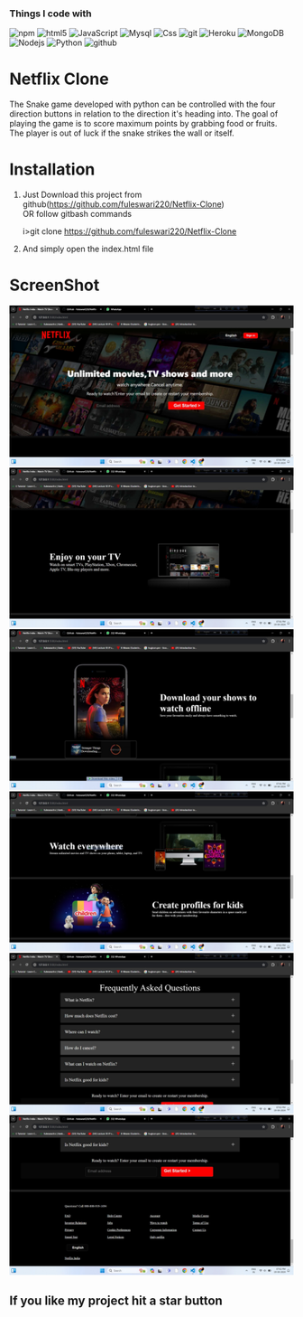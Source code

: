 

<h3>Things I code with</h3>
<p>
  <img alt="npm" src="https://img.shields.io/badge/-NPM-CB3837?style=flat-square&logo=npm&logoColor=white" />
  <img alt="html5" src="https://img.shields.io/badge/-HTML5-E34F26?style=flat-square&logo=html5&logoColor=white" />
  <img alt="JavaScript" src="https://img.shields.io/badge/JavaScript-323330?style=flat-square&logo=javascript&logoColor=F7DF1E" />
  <img alt="Mysql" src="https://img.shields.io/badge/MySQL-00000F?style=flat-square&logo=mysql&logoColor=white" />
  <img alt="Css" src="https://img.shields.io/badge/CSS-239120?&style=flat-square&logo=css3&logoColor=white" />
  <img alt="git" src="https://img.shields.io/badge/-Git-F05032?style=flat-square&logo=git&logoColor=white" />
  <img alt="Heroku" src="https://img.shields.io/badge/-Heroku-430098?style=flat-square&logo=heroku&logoColor=white" />
  <img alt="MongoDB" src="https://img.shields.io/badge/-MongoDB-13aa52?style=flat-square&logo=mongodb&logoColor=white" />
  <img alt="Nodejs" src="https://img.shields.io/badge/-Nodejs-43853d?style=flat-square&logo=Node.js&logoColor=white" />
  <img alt="Python" src="https://img.shields.io/badge/Python-3.9-3776AB.svg?style=flat&logo=python&logoColor=white" />
  <img alt="github" src="https://img.shields.io/badge/GitHub-181717.svg?style=flat&logo=github" />



  
</p>


# Netflix Clone
The Snake game developed with python can be controlled with the four direction buttons in relation to the direction it's heading into. The goal of playing the game is to score maximum points by grabbing food or fruits. The player is out of luck if the snake strikes the wall or itself.

# Installation



1. Just Download this project from github(https://github.com/fuleswari220/Netflix-Clone)  
    OR follow gitbash commands
    
    i>git clone https://github.com/fuleswari220/Netflix-Clone
    
4. And simply open the index.html file







# ScreenShot
![Image of adduser](https://github.com/fuleswari220/Netflix-Clone/blob/main/ProjectSS/1.jpg)
![Image of adduser](https://github.com/fuleswari220/Netflix-Clone/blob/main/ProjectSS/2.jpg)
![Image of adduser](https://github.com/fuleswari220/Netflix-Clone/blob/main/ProjectSS/3.jpg)
![Image of adduser](https://github.com/fuleswari220/Netflix-Clone/blob/main/ProjectSS/4.jpg)
![Image of adduser](https://github.com/fuleswari220/Netflix-Clone/blob/main/ProjectSS/5.jpg)
![Image of adduser](https://github.com/fuleswari220/Netflix-Clone/blob/main/ProjectSS/6.jpg)

##  If you like my project hit a star button
